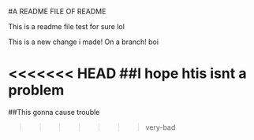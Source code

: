 #A README FILE OF README

This is a readme file test for sure lol

This is a new change i made! On a branch! boi

<<<<<<< HEAD
##I hope htis isnt a problem
=======

##This gonna cause trouble 
>>>>>>> very-bad

